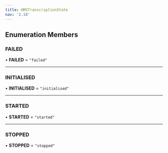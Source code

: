 ```yaml
---
title: HMSTranscriptionState
nav: '2.18'
---
```


## Enumeration Members

### FAILED

• **FAILED** = `"failed"`

---

### INITIALISED

• **INITIALISED** = `"initialised"`

---

### STARTED

• **STARTED** = `"started"`

---

### STOPPED

• **STOPPED** = `"stopped"`
